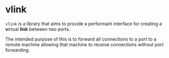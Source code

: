 # vlink
`vlink` is a library that aims to provide a performant interface for creating a **v**irtual **link** between two ports.

The intended purpose of this is to forward all connections to a port to a remote machine allowing that machine to receive connections without port forwarding.


